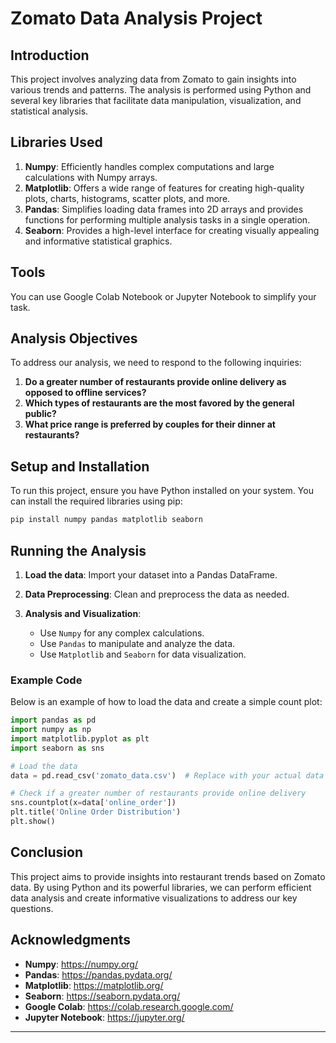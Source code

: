 # Zomato Data Analysis Project

## Introduction

This project involves analyzing data from Zomato to gain insights into various trends and patterns. The analysis is performed using Python and several key libraries that facilitate data manipulation, visualization, and statistical analysis.

## Libraries Used

1. **Numpy**: Efficiently handles complex computations and large calculations with Numpy arrays.
2. **Matplotlib**: Offers a wide range of features for creating high-quality plots, charts, histograms, scatter plots, and more.
3. **Pandas**: Simplifies loading data frames into 2D arrays and provides functions for performing multiple analysis tasks in a single operation.
4. **Seaborn**: Provides a high-level interface for creating visually appealing and informative statistical graphics.

## Tools

You can use Google Colab Notebook or Jupyter Notebook to simplify your task.

## Analysis Objectives

To address our analysis, we need to respond to the following inquiries:

1. **Do a greater number of restaurants provide online delivery as opposed to offline services?**
2. **Which types of restaurants are the most favored by the general public?**
3. **What price range is preferred by couples for their dinner at restaurants?**

## Setup and Installation

To run this project, ensure you have Python installed on your system. You can install the required libraries using pip:

```bash
pip install numpy pandas matplotlib seaborn
```

## Running the Analysis

1. **Load the data**: Import your dataset into a Pandas DataFrame.
   
2. **Data Preprocessing**: Clean and preprocess the data as needed.

3. **Analysis and Visualization**:
    - Use `Numpy` for any complex calculations.
    - Use `Pandas` to manipulate and analyze the data.
    - Use `Matplotlib` and `Seaborn` for data visualization.

### Example Code

Below is an example of how to load the data and create a simple count plot:

```python
import pandas as pd
import numpy as np
import matplotlib.pyplot as plt
import seaborn as sns

# Load the data
data = pd.read_csv('zomato_data.csv')  # Replace with your actual data file

# Check if a greater number of restaurants provide online delivery
sns.countplot(x=data['online_order'])
plt.title('Online Order Distribution')
plt.show()

```

## Conclusion

This project aims to provide insights into restaurant trends based on Zomato data. By using Python and its powerful libraries, we can perform efficient data analysis and create informative visualizations to address our key questions.

## Acknowledgments

- **Numpy**: https://numpy.org/
- **Pandas**: https://pandas.pydata.org/
- **Matplotlib**: https://matplotlib.org/
- **Seaborn**: https://seaborn.pydata.org/
- **Google Colab**: https://colab.research.google.com/
- **Jupyter Notebook**: https://jupyter.org/

---

